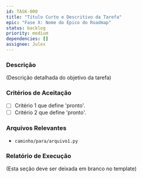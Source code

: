 ```yaml
---
id: TASK-000
title: "Título Curto e Descritivo da Tarefa"
epic: "Fase X: Nome do Épico do Roadmap"
status: backlog
priority: medium
dependencies: []
assignee: Jules
---
```


### Descrição

(Descrição detalhada do objetivo da tarefa)

### Critérios de Aceitação

- [ ] Critério 1 que define 'pronto'.
- [ ] Critério 2 que define 'pronto'.

### Arquivos Relevantes

* `caminho/para/arquivo1.py`

### Relatório de Execução

(Esta seção deve ser deixada em branco no template)

